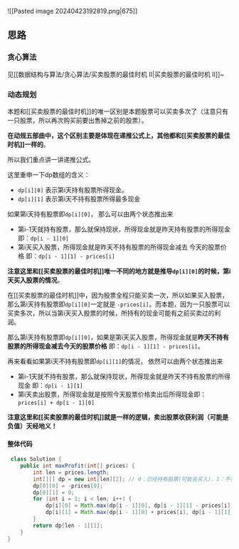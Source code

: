 ![[Pasted image 20240423192819.png|675]]

## 思路

### 贪心算法

见[[数据结构与算法/贪心算法/买卖股票的最佳时机 II|买卖股票的最佳时机 II]]~

### 动态规划

本题和[[买卖股票的最佳时机]]的唯一区别是本题股票可以买卖多次了（注意只有一只股票，所以再次购买前要出售掉之前的股票）。

**在动规五部曲中，这个区别主要是体现在递推公式上，其他都和[[买卖股票的最佳时机]]一样的**。

所以我们重点讲一讲递推公式。

这里重申一下dp数组的含义：

- `dp[i][0]` 表示第i天持有股票所得现金。
- `dp[i][1]` 表示第i天不持有股票所得最多现金

如果第i天持有股票即`dp[i][0]`， 那么可以由两个状态推出来

- 第i-1天就持有股票，那么就保持现状，所得现金就是昨天持有股票的所得现金 即：`dp[i - 1][0]`
- 第i天买入股票，所得现金就是昨天不持有股票的所得现金减去 今天的股票价格 即：`dp[i - 1][1] - prices[i]`

**注意这里和[[买卖股票的最佳时机]]唯一不同的地方就是推导`dp[i][0]`的时候，第i天买入股票的情况**。

在[[买卖股票的最佳时机]]中，因为股票全程只能买卖一次，所以如果买入股票，那么第i天持有股票即`dp[i][0]`一定就是 `-prices[i]`。而本题，因为一只股票可以买卖多次，所以当第i天买入股票的时候，所持有的现金可能有之前买卖过的利润。

那么第i天持有股票即`dp[i][0]`，如果是第i天买入股票，所得现金就是**昨天不持有股票的所得现金减去今天的股票价格** 即：`dp[i - 1][1] - prices[i]`。

再来看看如果第i天不持有股票即`dp[i][1]`的情况， 依然可以由两个状态推出来

- 第i-1天就不持有股票，那么就保持现状，所得现金就是昨天不持有股票的所得现金 即：`dp[i - 1][1]`
- 第i天卖出股票，所得现金就是按照今天股票价格卖出后所得现金即：`prices[i] + dp[i - 1][0]`

**注意这里和[[买卖股票的最佳时机]]就是一样的逻辑，卖出股票收获利润（可能是负值）天经地义！**

#### 整体代码

```java
 class Solution {
    public int maxProfit(int[] prices) {
        int len = prices.length;
        int[][] dp = new int[len][2]; // 0：已经持有股票(可能会买入)，1：不持有(可能卖了)
        dp[0][0] = -prices[0];
        dp[0][1] = 0;
        for (int i = 1; i < len; i++) {
            dp[i][0] = Math.max(dp[i - 1][0], dp[i - 1][1] - prices[i]); //唯一不同的地方
            dp[i][1] = Math.max(dp[i - 1][0] + prices[i], dp[i - 1][1]);
        }
        return dp[len - 1][1];
    }
}
```
